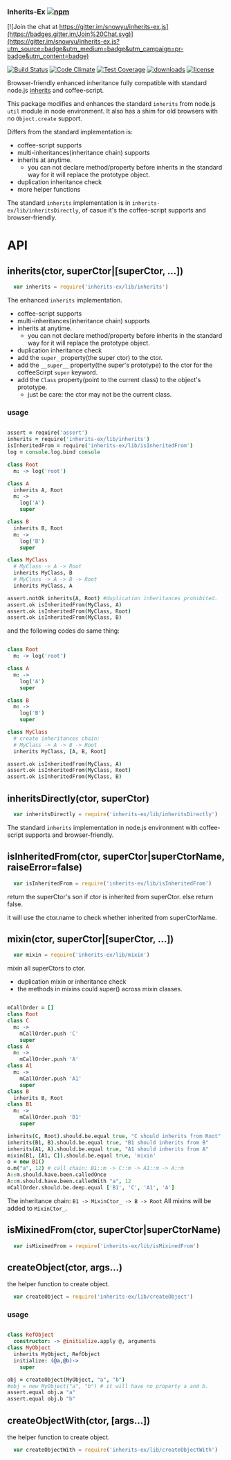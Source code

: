 ### Inherits-Ex [![npm](https://img.shields.io/npm/v/inherits-ex.svg)](https://npmjs.org/package/inherits-ex)

[![Join the chat at https://gitter.im/snowyu/inherits-ex.js](https://badges.gitter.im/Join%20Chat.svg)](https://gitter.im/snowyu/inherits-ex.js?utm_source=badge&utm_medium=badge&utm_campaign=pr-badge&utm_content=badge)

[![Build Status](https://img.shields.io/travis/snowyu/inherits-ex.js/master.png)](http://travis-ci.org/snowyu/inherits-ex.js)
[![Code Climate](https://codeclimate.com/github/snowyu/inherits-ex.js/badges/gpa.svg)](https://codeclimate.com/github/snowyu/inherits-ex.js)
[![Test Coverage](https://codeclimate.com/github/snowyu/inherits-ex.js/badges/coverage.svg)](https://codeclimate.com/github/snowyu/inherits-ex.js/coverage)
[![downloads](https://img.shields.io/npm/dm/inherits-ex.svg)](https://npmjs.org/package/inherits-ex)
[![license](https://img.shields.io/npm/l/inherits-ex.svg)](https://npmjs.org/package/inherits-ex)

Browser-friendly enhanced inheritance fully compatible with standard node.js
[inherits](http://nodejs.org/api/util.html#util_util_inherits_constructor_superconstructor)
and coffee-script.

This package modifies and enhances the standard `inherits` from node.js
`util` module in node environment. It also has a shim for old
browsers with no `Object.create` support.

Differs from the standard implementation is:

+ coffee-script supports
+ multi-inheritances(inheritance chain) supports
+ inherits at anytime.
  * you can not declare method/property before inherits in the standard way for it will replace the prototype object.
+ duplication inheritance check
+ more helper functions

The standard `inherits` implementation is in `inherits-ex/lib/inheritsDirectly`,
of casue it's the coffee-script supports and browser-friendly.

# API

## inherits(ctor, superCtor|[superCtor, ...])

```js
  var inherits = require('inherits-ex/lib/inherits')
```

The enhanced `inherits` implementation.

+ coffee-script supports
+ multi-inheritances(inheritance chain) supports
+ inherits at anytime.
  * you can not declare method/property before inherits in the standard way for it will replace the prototype object.
+ duplication inheritance check
+ add the `super_` property(the super ctor) to the ctor.
+ add the `__super__` property(the super's prototype) to the ctor for the coffeeScirpt `super` keyword.
+ add the `Class` property(point to the current class) to the object's prototype.
  * just be care: the ctor may not be the current class.

### usage

```coffee

assert = require('assert')
inherits = require('inherits-ex/lib/inherits')
isInheritedFrom = require('inherits-ex/lib/isInheritedFrom')
log = console.log.bind console

class Root
  m: -> log('root')

class A
  inherits A, Root
  m: ->
    log('A')
    super

class B
  inherits B, Root
  m: ->
    log('B')
    super

class MyClass
  # MyClass -> A -> Root
  inherits MyClass, B
  # MyClass -> A -> B -> Root
  inherits MyClass, A

assert.notOk inherits(A, Root) #duplication inheritances prohibited.
assert.ok isInheritedFrom(MyClass, A)
assert.ok isInheritedFrom(MyClass, Root)
assert.ok isInheritedFrom(MyClass, B)

```

and the following codes do same thing:

```coffee

class Root
  m: -> log('root')

class A
  m: ->
    log('A')
    super

class B
  m: ->
    log('B')
    super

class MyClass
  # create inheritances chain:
  # MyClass -> A -> B -> Root
  inherits MyClass, [A, B, Root]

assert.ok isInheritedFrom(MyClass, A)
assert.ok isInheritedFrom(MyClass, Root)
assert.ok isInheritedFrom(MyClass, B)

```

## inheritsDirectly(ctor, superCtor)

```js
  var inheritsDirectly = require('inherits-ex/lib/inheritsDirectly')
```

The standard `inherits` implementation in node.js environment with coffee-script supports
and browser-friendly.

## isInheritedFrom(ctor, superCtor|superCtorName, raiseError=false)

```js
  var isInheritedFrom = require('inherits-ex/lib/isInheritedFrom')
```

return the superCtor's son if ctor is inherited from superCtor.
else return false.

it will use the ctor.name to check whether inherited from superCtorName.

## mixin(ctor, superCtor|[superCtor, ...])

```js
  var mixin = require('inherits-ex/lib/mixin')
```

mixin all superCtors to ctor.

+ duplication mixin or inheritance check
+ the methods in mixins could super() across mixin classes.

``` coffee

mCallOrder = []
class Root
class C
  m: ->
    mCallOrder.push 'C'
    super
class A
  m: ->
    mCallOrder.push 'A'
class A1
  m: ->
    mCallOrder.push 'A1'
    super
class B
  inherits B, Root
class B1
  m: ->
    mCallOrder.push 'B1'
    super

inherits(C, Root).should.be.equal true, "C should inherits from Root"
inherits(B1, B).should.be.equal true, "B1 should inherits from B"
inherits(A1, A).should.be.equal true, "A1 should inherits from A"
mixin(B1, [A1, C]).should.be.equal true, 'mixin'
o = new B1()
o.m("a", 12) # call chain: B1::m -> C::m -> A1::m -> A::m
A::m.should.have.been.calledOnce
A::m.should.have.been.calledWith "a", 12
mCallOrder.should.be.deep.equal ['B1', 'C', 'A1', 'A']
```

The inheritance chain: `B1 -> MixinCtor_ -> B -> Root`
All mixins will be added to `MixinCtor_`.

## isMixinedFrom(ctor, superCtor|superCtorName)

```js
  var isMixinedFrom = require('inherits-ex/lib/isMixinedFrom')
```

## createObject(ctor, args...)

the helper function to create object.

```js
  var createObject = require('inherits-ex/lib/createObject')
```

### usage

```coffee

class RefObject
  constructor: -> @initialize.apply @, arguments
class MyObject
  inherits MyObject, RefObject
  initialize: (@a,@b)->
    super

obj = createObject(MyObject, "a", "b")
#obj = new MyObject("a", "b") # it will have no property a and b.
assert.equal obj.a "a"
assert.equal obj.b "b"


```
## createObjectWith(ctor, [args...])

the helper function to create object.

```js
  var createObjectWith = require('inherits-ex/lib/createObjectWith')
```

